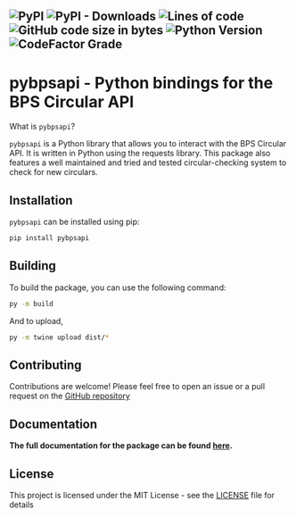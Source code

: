 ![PyPI](https://img.shields.io/pypi/v/pybpsapi?style=for-the-badge)
![PyPI - Downloads](https://img.shields.io/pypi/dm/pybpsapi?style=for-the-badge)
![Lines of code](https://img.shields.io/tokei/lines/github/BPS-Circular-API/python-package?style=for-the-badge)
![GitHub code size in bytes](https://img.shields.io/github/languages/code-size/BPS-Circular-API/python-package?style=for-the-badge)
![Python Version](https://img.shields.io/badge/Python-3.9%20%7C%203.10%20%7C%203.11-blue?style=for-the-badge)
![CodeFactor Grade](https://img.shields.io/codefactor/grade/github/BPS-Circular-API/python-package?style=for-the-badge)
---

# pybpsapi - Python bindings for the BPS Circular API

What is `pybpsapi`?

`pybpsapi` is a Python library that allows you to interact with the BPS Circular API. It is written in Python using the requests library.
This package also features a well maintained and tried and tested circular-checking system to check for new circulars.

## Installation

`pybpsapi` can be installed using pip:

```bash
pip install pybpsapi
```

## Building

To build the package, you can use the following command:

```bash
py -m build
```

And to upload, 

```bash
py -m twine upload dist/*
```


## Contributing

Contributions are welcome! Please feel free to open an issue or a pull request on the [GitHub repository](https://bpsapi.rajtech.me/r/python-package)


## Documentation

**The full documentation for the package can be found [here](https://bpsapi.rajtech.me/docs/category/python-package).**

## License

This project is licensed under the MIT License - see the [LICENSE](https://bpsapi.rajtech.me/r/python-package/blob/master/LICENSE) file for details
